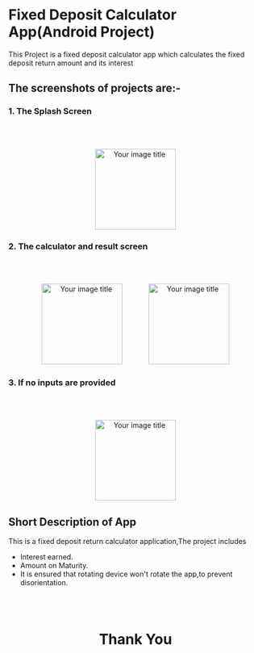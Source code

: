 <h1>Fixed Deposit Calculator App(Android Project)</h1>

This Project is a fixed deposit calculator app which calculates the fixed deposit return amount and  its interest 

<h2>The screenshots of projects are:- </h2>

<h3>1. The Splash Screen</h3>
<br>
<br>
<p align="center">
<img src="https://user-images.githubusercontent.com/107548404/188107708-9fd0dc1e-3c36-44ec-af52-5adb090a2dc0.jpeg" alt="Your image title" width="160"/>
</p>



<h3>2. The calculator and result screen</h3>
<br>
<br>
<p align="center">
<img src="https://user-images.githubusercontent.com/107548404/188112792-6496331d-7139-4c8b-a5ba-224c0823d334.jpeg" alt="Your image title" width="160">
&nbsp;&nbsp;&nbsp;&nbsp;&nbsp;&nbsp;&nbsp&nbsp;&nbsp;&nbsp;&nbsp
<img src="https://user-images.githubusercontent.com/107548404/188113657-c0a30219-a370-4201-b93d-d9f5e346359f.jpeg" alt="Your image title" width="160">
</p>



<h3>3. If no inputs are provided</h3>
<br>
<br>
<p align="center">
<img src="https://user-images.githubusercontent.com/107548404/188114316-3a036cf2-5446-4312-b8fe-43a79e2a1ac0.jpeg" alt="Your image title" width="160">
</p>


<h2>Short Description of App</h2>
<p>This is a fixed deposit return calculator application,The project includes
<ul>
<li> Interest earned. </li>
<li> Amount on Maturity. </li>
<li> It is ensured that rotating device won't rotate the app,to prevent disorientation. </li>
</ul>

<br>
<br>

<h1 align="center">Thank You </h1>
